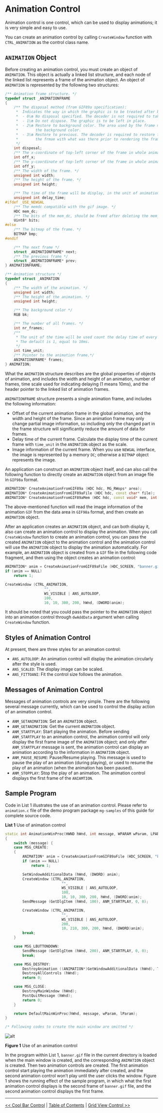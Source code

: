 # Animation Control

Animation control is one control, which can be used to display animations; it
is very simple and easy to use.

You can create an animation control by calling `CreateWindow` function with
`CTRL_ANIMATION` as the control class name.

## `ANIMATION` Object

Before creating an animation control, you must create an object of `ANIMATION`.
This object is actually a linked list structure, and each node of the linked
list represents a frame of the animation object. An object of `ANIMATION` is
represented by the following two structures:

```cpp
/** Animation frame structure. */
typedef struct _ANIMATIONFRAME
{
    /** The disposal method (from GIF89a specification):
     *  Indicates the way in which the graphic is to be treated after being displayed.
     *  - 0\n No disposal specified. The decoder is not required to take any action.
     *  - 1\n Do not dispose. The graphic is to be left in place.
     *  - 2\n Restore to background color. The area used by the frame must be restored to
     *        the background color.
     *  - 3\n Restore to previous. The decoder is required to restore the area overwritten by
     *        the frmae with what was there prior to rendering the frame.
     */
    int disposal;
    /** The x-coordinate of top-left corner of the frame in whole animation screen. */
    int off_x;
    /** The y-coordinate of top-left corner of the frame in whole animation screen. */
    int off_y;
    /** The width of the frame. */
    unsigned int width;
    /** The height of the frame. */
    unsigned int height;

    /** The time of the frame will be display, in the unit of animation time_unit. */
    unsigned int delay_time;
#ifdef _USE_NEWGAL
    /** The memdc compatible with the gif image. */
    HDC mem_dc;
    /** The bits of the mem_dc, should be freed after deleting the mem_dc. */
    Uint8* bits;
#else
    /** The bitmap of the frame. */
    BITMAP bmp;
#endif

    /** The next frame */
    struct _ANIMATIONFRAME* next;
    /** The previous frame */
    struct _ANIMATIONFRAME* prev;
} ANIMATIONFRAME;

/** Animation structure */
typedef struct _ANIMATION
{
    /** The width of the animation. */
    unsigned int width;
    /** The height of the animation. */
    unsigned int height;

    /** The background color */
    RGB bk;

    /** The number of all frames. */
    int nr_frames;
    /**
     * The unit of the time will be used count the delay time of every frame.
     * The default is 1, equal to 10ms.
     */
    int time_unit;
    /** Pointer to the animation frame.*/
    ANIMATIONFRAME* frames;
} ANIMATION;
```

What the `ANIMATION` structure describes are the global properties of objects
of animation, and includes the width and height of an animation, number of
frames, time scale used for indicating delaying (1 means 10ms), and the header
pointer to the linked list of animation frames.

`ANIMATIONFRAME` structure presents a single animation frame, and includes the
following information:
- Offset of the current animation frame in the global animation, and the width
and height of the frame. Since an animation frame may only change partial image
information, so including only the changed part in the frame structure will
significantly reduce the amount of data for frames.
- Delay time of the current frame. Calculate the display time of the current
frame with `time_unit` in the `ANIMATION` object as the scale.
- Image information of the current frame. When you use `NEWGAL` interface, the
image is represented by a memory `DC`; otherwise a `BITMAP` object represents
the image.

An application can construct an `ANIMATION` object itself, and can also call
the following function to directly create an `ANIMATION` object from an image
file in `GIF98a` format.

```cpp
ANIMATION* CreateAnimationFromGIF89a (HDC hdc, MG_RWops* area);
ANIMATION* CreateAnimationFromGIF89aFile (HDC hdc, const char* file);
ANIMATION* CreateAnimationFromGIF89aMem (HDC hdc, const void* mem, int size);
```

The above-mentioned function will read the image information of the animation
`GIF` from the data area in `GIF98a` format, and then create an `ANIMATION`
object.

After an application creates an `ANIMATION` object, and can both display it,
also can create an animation control to display the animation. When you call
`CreateWindow` function to create an animation control, you can pass the
created `ANIMATION` object to the animation control and the animation control
will use the `ANIMATION` object to display the animation automatically. For
example, an `ANIMATION` object is created from a `GIF` file in the following
code fragment, and then using the object creates an animation control:

```cpp
ANIMATION* anim = CreateAnimationFromGIF89aFile (HDC_SCREEN, "banner.gif");
if (anim == NULL)
    return 1;

CreateWindow (CTRL_ANIMATION,
                  "",
                  WS_VISIBLE | ANS_AUTOLOOP,
                  100,
                  10, 10, 300, 200, hWnd, (DWORD)anim);
```

It should be noted that you could pass the pointer to the `ANIMATION` object
into an animation control through `dwAddData` argument when calling
`CreateWindow` function.

## Styles of Animation Control

At present, there are three styles for an animation control:
- `ANS_AUTOLOOP`: An animation control will display the animation circularly
after the style is used.
- `ANS_SCALED`: The display image can be scaled.
- `ANS_FITTOANI`: Fit the control size follows the animation.

## Messages of Animation Control

Messages of animation controls are very simple. There are the following several
message currently, which can be used to control the display action of an
animation control.
- `ANM_SETANIMATION`: Set an `ANIMATION` object.
- `ANM_GETANIMATION`: Get the current `ANIMATION` object.
- `ANM_STARTPLAY`: Start playing the animation. Before sending `ANM_STARTPLAY`
to an animation control, the animation control will only display the first
frame image of the `ANIMATION` object; and only after `ANM_STARTPLAY` message
is sent, the animation control can display an animation according to the
information in `ANIMATION` object.
- `ANM_PAUSE_RESUME`: Pause/Resume playing. This message is used to pause the
play of an animation (during playing), or used to resume the play of an
animation (when the animation has been paused).
- `ANM_STOPPLAY`: Stop the play of an animation. The animation control displays
the first frame of the `ANIAMTION`.

## Sample Program

Code in List 1 illustrates the use of an animation control. Please refer to
`animation.c` file of the demo program package `mg-samples` of this guide for
complete source code.

__List 1__ Use of animation control

```cpp
static int AnimationWinProc(HWND hWnd, int message, WPARAM wParam, LPARAM lParam)
{
    switch (message) {
    case MSG_CREATE:
    {
        ANIMATION* anim = CreateAnimationFromGIF89aFile (HDC_SCREEN, "banner.gif");
        if (anim == NULL)
            return 1;

        SetWindowAdditionalData (hWnd, (DWORD) anim);
        CreateWindow (CTRL_ANIMATION,
                          "",
                          WS_VISIBLE | ANS_AUTOLOOP,
                          100,
                          10, 10, 300, 200, hWnd, (DWORD)anim);
        SendMessage (GetDlgItem (hWnd, 100), ANM_STARTPLAY, 0, 0);

        CreateWindow (CTRL_ANIMATION,
                          "",
                          WS_VISIBLE | ANS_AUTOLOOP,
                          200,
                          10, 210, 300, 200, hWnd, (DWORD)anim);
        break;
    }

    case MSG_LBUTTONDOWN:
        SendMessage (GetDlgItem (hWnd, 200), ANM_STARTPLAY, 0, 0);
        break;

    case MSG_DESTROY:
        DestroyAnimation ((ANIMATION*)GetWindowAdditionalData (hWnd), TRUE);
        DestroyAllControls (hWnd);
        return 0;

    case MSG_CLOSE:
        DestroyMainWindow (hWnd);
        PostQuitMessage (hWnd);
        return 0;
    }

    return DefaultMainWinProc(hWnd, message, wParam, lParam);
}

/* Following codes to create the main window are omitted */
```

![alt](figures/36.1.jpeg)

__Figure 1__ Use of an animation control

In the program within List 1, `banner.gif` file in the current directory is
loaded when the main window is created, and the corresponding `ANIMATION`
object is created. Then two animation controls are created. The first animation
control start playing the animation immediately after created, and the second
animation control won’t play until the user clicks the window. Figure 1 shows
the running effect of the sample program, in which what the first animation
control displays is the second frame of `banner.gif` file, and the second
animation control displays the first frame.

----

[&lt;&lt; Cool Bar Control](MiniGUIProgGuidePart6Chapter17.md) |
[Table of Contents](README.md) |
[Grid View Control &gt;&gt;](MiniGUIProgGuidePart6Chapter19.md)

[Release Notes for MiniGUI 3.2]: /supplementary-docs/Release-Notes-for-MiniGUI-3.2.md
[Release Notes for MiniGUI 4.0]: /supplementary-docs/Release-Notes-for-MiniGUI-4.0.md
[Showing Text in Complex or Mixed Scripts]: /supplementary-docs/Showing-Text-in-Complex-or-Mixed-Scripts.md
[Supporting and Using Extra Input Messages]: /supplementary-docs/Supporting-and-Using-Extra-Input-Messages.md
[Using CommLCD NEWGAL Engine and Comm IAL Engine]: /supplementary-docs/Using-CommLCD-NEWGAL-Engine-and-Comm-IAL-Engine.md
[Using Enhanced Font Interfaces]: /supplementary-docs/Using-Enhanced-Font-Interfaces.md
[Using Images and Fonts on System without File System]: /supplementary-docs/Using-Images-and-Fonts-on-System-without-File-System.md
[Using SyncUpdateDC to Reduce Screen Flicker]: /supplementary-docs/Using-SyncUpdateDC-to-Reduce-Screen-Flicker.md
[Writing DRI Engine Driver for Your GPU]: /supplementary-docs/Writing-DRI-Engine-Driver-for-Your-GPU.md
[Writing MiniGUI Apps for 64-bit Platforms]: /supplementary-docs/Writing-MiniGUI-Apps-for-64-bit-Platforms.md

[Quick Start]: /user-manual/MiniGUIUserManualQuickStart.md
[Building MiniGUI]: /user-manual/MiniGUIUserManualBuildingMiniGUI.md
[Compile-time Configuration]: /user-manual/MiniGUIUserManualCompiletimeConfiguration.md
[Runtime Configuration]: /user-manual/MiniGUIUserManualRuntimeConfiguration.md
[Tools]: /user-manual/MiniGUIUserManualTools.md
[Feature List]: /user-manual/MiniGUIUserManualFeatureList.md

[MiniGUI Overview]: /MiniGUI-Overview.md
[MiniGUI User Manual]: /user-manual/README.md
[MiniGUI Programming Guide]: /programming-guide/README.md
[MiniGUI Porting Guide]: /porting-guide/README.md
[MiniGUI Supplementary Documents]: /supplementary-docs/README.md
[MiniGUI API Reference Manuals]: /api-reference/README.md

[MiniGUI Official Website]: http://www.minigui.com
[Beijing FMSoft Technologies Co., Ltd.]: https://www.fmsoft.cn
[FMSoft Technologies]: https://www.fmsoft.cn
[HarfBuzz]: https://www.freedesktop.org/wiki/Software/HarfBuzz/
